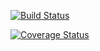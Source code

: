 [![Build Status](https://travis-ci.org/hvongsachang/cs207test.svg?branch=master)](https://travis-ci.org/hvongsachang/cs207test.svg?branch=master)

[![Coverage Status](https://coveralls.io/repos/github/hvongsachang/cs207test/badge.png?branch=master)](https://coveralls.io/github/hvongsachang/cs207test?branch=master)

